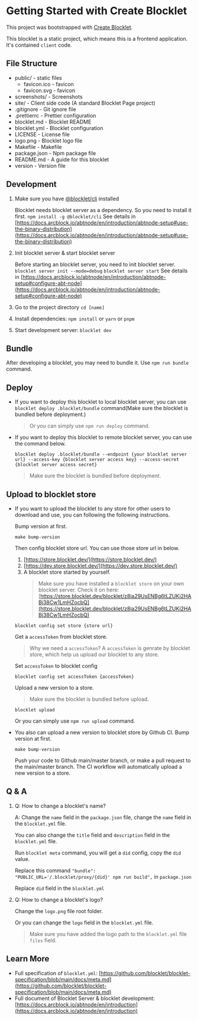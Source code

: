 # Getting Started with Create Blocklet

This project was bootstrapped with [Create Blocklet](https://github.com/blocklet/create-blocklet).

This blocklet is a static project, which means this is a frontend application. It's contained `client` code.

## File Structure

- public/ - static files
  - favicon.ico - favicon
  - favicon.svg - favicon
- screenshots/ - Screenshots
- site/ - Client side code (A standard Blocklet Page project)
- .gitignore - Git ignore file
- .prettierrc - Prettier configuration
- blocklet.md - Blocklet README
- blocklet.yml - Blocklet configuration
- LICENSE - License file
- logo.png - Blocklet logo file
- Makefile - Makefile
- package.json - Npm package file
- README.md - A guide for this blocklet
- version - Version file

## Development

1. Make sure you have [@blocklet/cli](https://www.npmjs.com/package/@blocklet/cli) installed

   Blocklet needs blocklet server as a dependency. So you need to install it first.
   `npm install -g @blocklet/cli`
   See details in [https://docs.arcblock.io/abtnode/en/introduction/abtnode-setup#use-the-binary-distribution](https://docs.arcblock.io/abtnode/en/introduction/abtnode-setup#use-the-binary-distribution)

2. Init blocklet server & start blocklet server

   Before starting an blocklet server, you need to init blocklet server.
   `blocklet server init --mode=debug`
   `blocklet server start`
   See details in [https://docs.arcblock.io/abtnode/en/introduction/abtnode-setup#configure-abt-node](https://docs.arcblock.io/abtnode/en/introduction/abtnode-setup#configure-abt-node)

3. Go to the project directory `cd [name]`
4. Install dependencies: `npm install` or `yarn` or `pnpm`
5. Start development server: `blocklet dev`

## Bundle

After developing a blocklet, you may need to bundle it. Use `npm run bundle` command.

## Deploy

- If you want to deploy this blocklet to local blocklet server, you can use `blocklet deploy .blocklet/bundle` command(Make sure the blocklet is bundled before deployment.)
  > Or you can simply use `npm run deploy` command.
- If you want to deploy this blocklet to remote blocklet server, you can use the command below.

  ```shell
  blocklet deploy .blocklet/bundle --endpoint {your blocklet server url} --access-key {blocklet server access key} --access-secret {blocklet server access secret}
  ```

  > Make sure the blocklet is bundled before deployment.

## Upload to blocklet store

- If you want to upload the blocklet to any store for other users to download and use, you can following the following instructions.

  Bump version at first.

  ```shell
  make bump-version
  ```

  Then config blocklet store url.
  You can use those store url in below.

  1. [https://store.blocklet.dev/](https://store.blocklet.dev/)
  2. [https://dev.store.blocklet.dev/](https://dev.store.blocklet.dev/)
  3. A blocklet store started by yourself.
     > Make sure you have installed a `blocklet store` on your own blocklet server. Check it on here: [https://store.blocklet.dev/blocklet/z8ia29UsENBg6tLZUKi2HABj38Cw1LmHZocbQ](https://store.blocklet.dev/blocklet/z8ia29UsENBg6tLZUKi2HABj38Cw1LmHZocbQ)

  ```shell
  blocklet config set store {store url}
  ```

  Get a `accessToken` from blocklet store.

  > Why we need a `accessToken`?
  > A `accessToken` is genrate by blocklet store, which help us upload our blocklet to any store.

  Set `accessToken` to blocklet config

  ```shell
  blocklet config set accessToken {accessToken}
  ```

  Upload a new version to a store.

  > Make sure the blocklet is bundled before upload.

  ```shell
  blocklet upload
  ```

  Or you can simply use `npm run upload` command.

- You also can upload a new version to blocklet store by Github CI.
  Bump version at first.

  ```shell
  make bump-version
  ```

  Push your code to Github main/master branch, or make a pull request to the main/master branch.
  The CI workflow will automatically upload a new version to a store.

## Q & A

1. Q: How to change a blocklet's name?

   A: Change the `name` field in the `package.json` file, change the `name` field in the `blocklet.yml` file.

   You can also change the `title` field and `description` field in the `blocklet.yml` file.

   Run `blocklet meta` command, you will get a `did` config, copy the `did` value.

   Replace this command `"bundle": "PUBLIC_URL='/.blocklet/proxy/{did}' npm run build",` in `package.json`

   Replace `did` field in the `blocklet.yml`

2. Q: How to change a blocklet's logo?

   Change the `logo.png` file root folder.

   Or you can change the `logo` field in the `blocklet.yml` file.

   > Make sure you have added the logo path to the `blocklet.yml` file `files` field.

## Learn More

- Full specification of `blocklet.yml`: [https://github.com/blocklet/blocklet-specification/blob/main/docs/meta.md](https://github.com/blocklet/blocklet-specification/blob/main/docs/meta.md)
- Full document of Blocklet Server & blocklet development: [https://docs.arcblock.io/abtnode/en/introduction](https://docs.arcblock.io/abtnode/en/introduction)

